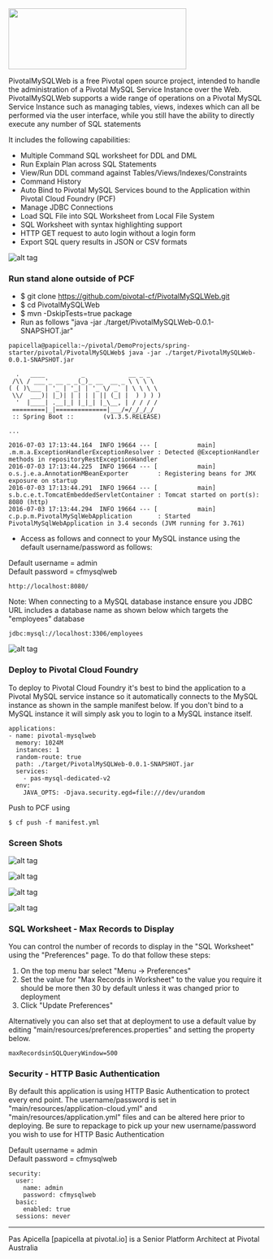 <img src="https://image.ibb.co/iCvjc5/Pivotal_My_SQLWeb_BLOG.png" height="120" width="350"/>

PivotalMySQLWeb is a free Pivotal open source project, intended to handle the administration of a Pivotal MySQL Service 
Instance over the Web. PivotalMySQLWeb supports a wide range of operations on a Pivotal MySQL Service Instance such as 
managing tables, views, indexes which can all be performed via the user interface, while you still have the ability to 
directly execute any number of SQL statements

It includes the following capabilities:

<ul>
    <li>Multiple Command SQL worksheet for DDL and DML</li>
    <li>Run Explain Plan across SQL Statements</li>
    <li>View/Run DDL command against Tables/Views/Indexes/Constraints</li>
    <li>Command History</li>
    <li>Auto Bind to Pivotal MySQL Services bound to the Application within Pivotal Cloud Foundry (PCF)</li>
    <li>Manage JDBC Connections</li>
    <li>Load SQL File into SQL Worksheet from Local File System</li>
    <li>SQL Worksheet with syntax highlighting support</li>
    <li>HTTP GET request to auto login without a login form</li>
    <li>Export SQL query results in JSON or CSV formats</li>
</ul>

![alt tag](https://image.ibb.co/kxYJLk/piv_mysqlweb1.png)

<h3>Run stand alone outside of PCF</h3>

- $ git clone https://github.com/pivotal-cf/PivotalMySQLWeb.git
- $ cd PivotalMySQLWeb
- $ mvn -DskipTests=true package
- Run as follows "java -jar ./target/PivotalMySQLWeb-0.0.1-SNAPSHOT.jar"

```
papicella@papicella:~/pivotal/DemoProjects/spring-starter/pivotal/PivotalMySQLWeb$ java -jar ./target/PivotalMySQLWeb-0.0.1-SNAPSHOT.jar

  .   ____          _            __ _ _
 /\\ / ___'_ __ _ _(_)_ __  __ _ \ \ \ \
( ( )\___ | '_ | '_| | '_ \/ _` | \ \ \ \
 \\/  ___)| |_)| | | | | || (_| |  ) ) ) )
  '  |____| .__|_| |_|_| |_\__, | / / / /
 =========|_|==============|___/=/_/_/_/
 :: Spring Boot ::        (v1.3.5.RELEASE)

...

2016-07-03 17:13:44.164  INFO 19664 --- [           main] .m.m.a.ExceptionHandlerExceptionResolver : Detected @ExceptionHandler methods in repositoryRestExceptionHandler
2016-07-03 17:13:44.225  INFO 19664 --- [           main] o.s.j.e.a.AnnotationMBeanExporter        : Registering beans for JMX exposure on startup
2016-07-03 17:13:44.291  INFO 19664 --- [           main] s.b.c.e.t.TomcatEmbeddedServletContainer : Tomcat started on port(s): 8080 (http)
2016-07-03 17:13:44.294  INFO 19664 --- [           main] c.p.p.m.PivotalMySqlWebApplication       : Started PivotalMySqlWebApplication in 3.4 seconds (JVM running for 3.761)
```

- Access as follows and connect to your MySQL instance using the default username/password as follows:

Default username = admin <br />
Default password = cfmysqlweb

```
http://localhost:8080/
```

Note: When connecting to a MySQL database instance ensure you JDBC URL includes a database name as shown below which
targets the "employees" database 

```
jdbc:mysql://localhost:3306/employees
```

![alt tag](https://image.ibb.co/f3SzLk/piv_mysqlweb2.png)

<h3>Deploy to Pivotal Cloud Foundry</h3>

To deploy to Pivotal Cloud Foundry it's best to bind the application to a Pivotal MySQL service instance so it automatically connects
to the MySQL instance as shown in the sample manifest below. If you don't bind to a MySQL instance it will simply ask you to login 
to a MySQL instance itself.

```
applications:
- name: pivotal-mysqlweb
  memory: 1024M
  instances: 1
  random-route: true
  path: ./target/PivotalMySQLWeb-0.0.1-SNAPSHOT.jar
  services:
    - pas-mysql-dedicated-v2
  env:
    JAVA_OPTS: -Djava.security.egd=file:///dev/urandom
```

Push to PCF using

```
$ cf push -f manifest.yml
```

<h3>Screen Shots</h3>

![alt tag](https://image.ibb.co/kKG6rF/piv_mysqlweb3.png)

![alt tag](https://image.ibb.co/f9rZdv/piv_mysqlweb4.png)

![alt tag](https://image.ibb.co/bWG0Jv/piv_mysqlweb5.png)

![alt tag](https://image.ibb.co/bBCJ5a/piv_mysqlweb6.png)

<h3>SQL Worksheet - Max Records to Display</h3>

You can control the number of records to display in the "SQL Worksheet" using the "Preferences" page. To do that follow these steps:

1. On the top menu bar select "Menu -> Preferences"
2. Set the value for "Max Records in Worksheet" to the value you require it should be more then 30 by default unless it was changed prior to deployment
3. Click "Update Preferences"

Alternatively you can also set that at deployment to use a default value by editing "main/resources/preferences.properties" and setting the property below.

```
maxRecordsinSQLQueryWindow=500
```

<h3>Security - HTTP Basic Authentication</h3>

By default this application is using HTTP Basic Authentication to protect every end point. The username/password is set in 
"main/resources/application-cloud.yml" and "main/resources/application.yml" files and can be altered here prior to deploying.
Be sure to repackage to pick up your new username/password you wish to use for HTTP Basic Authentication

Default username = admin <br />
Default password = cfmysqlweb

```
security:
  user:
    name: admin
    password: cfmysqlweb
  basic:
    enabled: true
  sessions: never
```

<hr />
Pas Apicella [papicella at pivotal.io] is a Senior Platform Architect at Pivotal Australia 
